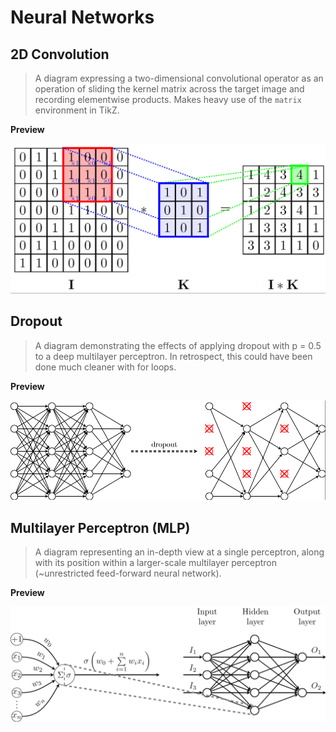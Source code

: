 # Neural Networks

## 2D Convolution

> A diagram expressing a two-dimensional convolutional operator as an operation of sliding the kernel matrix across the target image and recording elementwise products. Makes heavy use of the `matrix` environment in TikZ.

**Preview**

![2DConvolution](previews/2d_convolution_preview.png)

## Dropout

> A diagram demonstrating the effects of applying dropout with p = 0.5 to a deep multilayer perceptron. In retrospect, this could have been done much cleaner with for loops.

**Preview**

![Dropout](previews/dropout_preview.png)

## Multilayer Perceptron (MLP)

> A diagram representing an in-depth view at a single perceptron, along with its position within a larger-scale multilayer perceptron (~unrestricted feed-forward neural network).

**Preview**

![MLP](previews/multilayer_perceptron_preview.png)